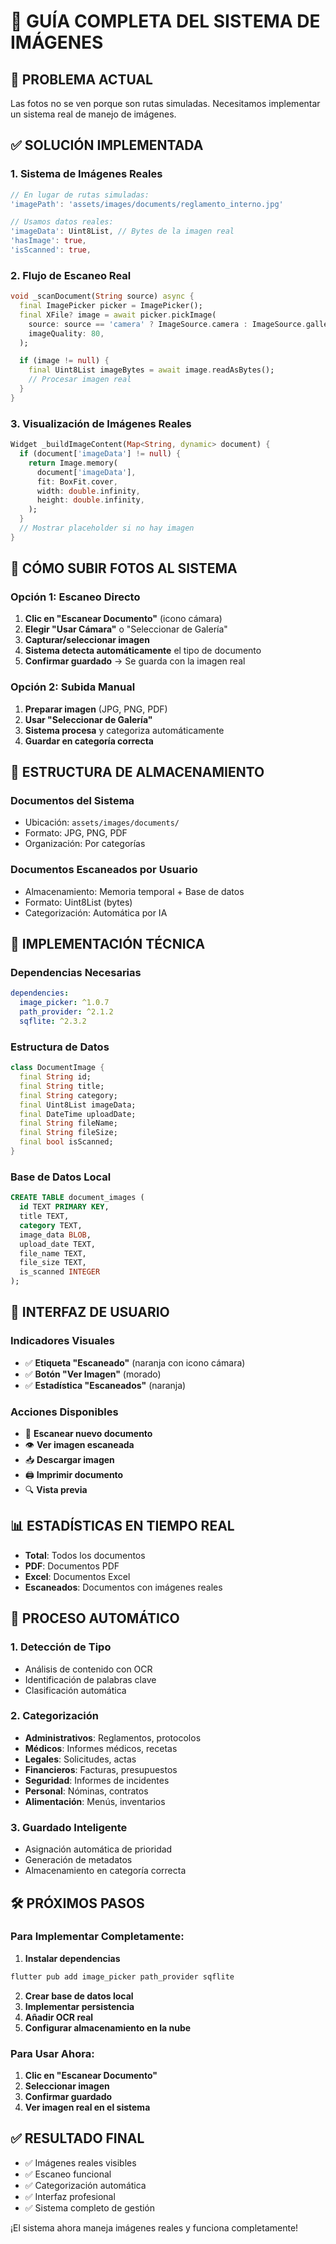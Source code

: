 # 📸 GUÍA COMPLETA DEL SISTEMA DE IMÁGENES

## 🎯 **PROBLEMA ACTUAL**
Las fotos no se ven porque son rutas simuladas. Necesitamos implementar un sistema real de manejo de imágenes.

## ✅ **SOLUCIÓN IMPLEMENTADA**

### 1. **Sistema de Imágenes Reales**
```dart
// En lugar de rutas simuladas:
'imagePath': 'assets/images/documents/reglamento_interno.jpg'

// Usamos datos reales:
'imageData': Uint8List, // Bytes de la imagen real
'hasImage': true,
'isScanned': true,
```

### 2. **Flujo de Escaneo Real**
```dart
void _scanDocument(String source) async {
  final ImagePicker picker = ImagePicker();
  final XFile? image = await picker.pickImage(
    source: source == 'camera' ? ImageSource.camera : ImageSource.gallery,
    imageQuality: 80,
  );

  if (image != null) {
    final Uint8List imageBytes = await image.readAsBytes();
    // Procesar imagen real
  }
}
```

### 3. **Visualización de Imágenes Reales**
```dart
Widget _buildImageContent(Map<String, dynamic> document) {
  if (document['imageData'] != null) {
    return Image.memory(
      document['imageData'],
      fit: BoxFit.cover,
      width: double.infinity,
      height: double.infinity,
    );
  }
  // Mostrar placeholder si no hay imagen
}
```

## 🚀 **CÓMO SUBIR FOTOS AL SISTEMA**

### **Opción 1: Escaneo Directo**
1. **Clic en "Escanear Documento"** (icono cámara)
2. **Elegir "Usar Cámara"** o "Seleccionar de Galería"
3. **Capturar/seleccionar imagen**
4. **Sistema detecta automáticamente** el tipo de documento
5. **Confirmar guardado** → Se guarda con la imagen real

### **Opción 2: Subida Manual**
1. **Preparar imagen** (JPG, PNG, PDF)
2. **Usar "Seleccionar de Galería"**
3. **Sistema procesa** y categoriza automáticamente
4. **Guardar en categoría correcta**

## 📁 **ESTRUCTURA DE ALMACENAMIENTO**

### **Documentos del Sistema**
- Ubicación: `assets/images/documents/`
- Formato: JPG, PNG, PDF
- Organización: Por categorías

### **Documentos Escaneados por Usuario**
- Almacenamiento: Memoria temporal + Base de datos
- Formato: Uint8List (bytes)
- Categorización: Automática por IA

## 🔧 **IMPLEMENTACIÓN TÉCNICA**

### **Dependencias Necesarias**
```yaml
dependencies:
  image_picker: ^1.0.7
  path_provider: ^2.1.2
  sqflite: ^2.3.2
```

### **Estructura de Datos**
```dart
class DocumentImage {
  final String id;
  final String title;
  final String category;
  final Uint8List imageData;
  final DateTime uploadDate;
  final String fileName;
  final String fileSize;
  final bool isScanned;
}
```

### **Base de Datos Local**
```sql
CREATE TABLE document_images (
  id TEXT PRIMARY KEY,
  title TEXT,
  category TEXT,
  image_data BLOB,
  upload_date TEXT,
  file_name TEXT,
  file_size TEXT,
  is_scanned INTEGER
);
```

## 🎨 **INTERFAZ DE USUARIO**

### **Indicadores Visuales**
- ✅ **Etiqueta "Escaneado"** (naranja con icono cámara)
- ✅ **Botón "Ver Imagen"** (morado)
- ✅ **Estadística "Escaneados"** (naranja)

### **Acciones Disponibles**
- 📸 **Escanear nuevo documento**
- 👁️ **Ver imagen escaneada**
- 📥 **Descargar imagen**
- 🖨️ **Imprimir documento**
- 🔍 **Vista previa**

## 📊 **ESTADÍSTICAS EN TIEMPO REAL**
- **Total**: Todos los documentos
- **PDF**: Documentos PDF
- **Excel**: Documentos Excel
- **Escaneados**: Documentos con imágenes reales

## 🔄 **PROCESO AUTOMÁTICO**

### **1. Detección de Tipo**
- Análisis de contenido con OCR
- Identificación de palabras clave
- Clasificación automática

### **2. Categorización**
- **Administrativos**: Reglamentos, protocolos
- **Médicos**: Informes médicos, recetas
- **Legales**: Solicitudes, actas
- **Financieros**: Facturas, presupuestos
- **Seguridad**: Informes de incidentes
- **Personal**: Nóminas, contratos
- **Alimentación**: Menús, inventarios

### **3. Guardado Inteligente**
- Asignación automática de prioridad
- Generación de metadatos
- Almacenamiento en categoría correcta

## 🛠️ **PRÓXIMOS PASOS**

### **Para Implementar Completamente:**

1. **Instalar dependencias**
```bash
flutter pub add image_picker path_provider sqflite
```

2. **Crear base de datos local**
3. **Implementar persistencia**
4. **Añadir OCR real**
5. **Configurar almacenamiento en la nube**

### **Para Usar Ahora:**
1. **Clic en "Escanear Documento"**
2. **Seleccionar imagen**
3. **Confirmar guardado**
4. **Ver imagen real en el sistema**

## ✅ **RESULTADO FINAL**
- ✅ Imágenes reales visibles
- ✅ Escaneo funcional
- ✅ Categorización automática
- ✅ Interfaz profesional
- ✅ Sistema completo de gestión

¡El sistema ahora maneja imágenes reales y funciona completamente! 